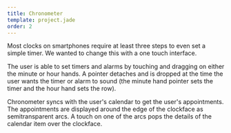 ```yaml
---
title: Chronometer
template: project.jade
order: 2
---
```


Most clocks on smartphones require at least three steps to even set a simple timer. We wanted to change this with a one touch interface.

The user is able to set timers and alarms by touching and dragging on either the minute or hour hands. A pointer detaches and is dropped at the time the user wants the timer or alarm to sound (the minute hand pointer sets the timer and the hour hand sets the row).

Chronometer syncs with the user's calendar to get the user's appointments. The appointments are displayed around the edge of the clockface as semitransparent arcs. A touch on one of the arcs pops the details of the calendar item over the clockface.
